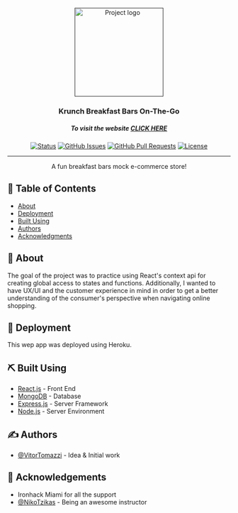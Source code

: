 <p align="center">
  <a href="" rel="noopener">
 <img width=200px height=200px src="https://i.imgur.com/6wj0hh6.jpg" alt="Project logo"></a>
</p>

<h3 align="center">Krunch Breakfast Bars On-The-Go</h3>
<h5 align="center">To visit the website <a href="https://krunch-cereal-glue.herokuapp.com/">CLICK HERE</a></h5>
<div align="center">

  [![Status](https://img.shields.io/badge/status-active-success.svg)]() 
  [![GitHub Issues](https://img.shields.io/github/issues/kylelobo/The-Documentation-Compendium.svg)](https://github.com/kylelobo/The-Documentation-Compendium/issues)
  [![GitHub Pull Requests](https://img.shields.io/github/issues-pr/kylelobo/The-Documentation-Compendium.svg)](https://github.com/kylelobo/The-Documentation-Compendium/pulls)
  [![License](https://img.shields.io/badge/license-MIT-blue.svg)](/LICENSE)

</div>

---

<p align="center"> A fun breakfast bars mock e-commerce store!
    <br> 
</p>


## 📝 Table of Contents
- [About](#about)
- [Deployment](#deployment)
- [Built Using](#built_using)
- [Authors](#authors)
- [Acknowledgments](#acknowledgement)

## 🧐 About <a name = "about"></a>
The goal of the project was to practice using React's context api for creating global access to states and functions. Additionally, I wanted to have UX/UI and the customer experience in mind in order to get a better understanding of the consumer's perspective when navigating online shopping.



## 🚀 Deployment <a name = "deployment"></a>
This wep app was deployed using Heroku.

## ⛏️ Built Using <a name = "built_using"></a>
- [React.js](https://reactjs.org/) - Front End
- [MongoDB](https://www.mongodb.com/) - Database
- [Express.js](https://expressjs.com/) - Server Framework
- [Node.js](https://nodejs.org/en/) - Server Environment

## ✍️ Authors <a name = "authors"></a>
- [@VitorTomazzi](https://github.com/VitorTomazzi) - Idea & Initial work


## 🎉 Acknowledgements <a name = "acknowledgement"></a>
- Ironhack Miami for all the support
- [@NikoTzikas](https://github.com/Tzikas) - Being an awesome instructor
